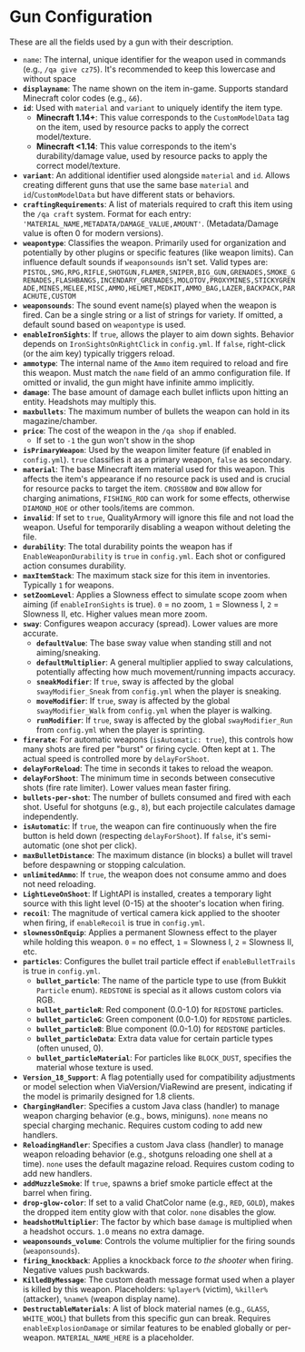 # Gun Configuration

These are all the fields used by a gun with their description.

* `name`: The internal, unique identifier for the weapon used in commands (e.g., `/qa give cz75`). It's recommended to keep this lowercase and without space
* **`displayname`**: The name shown on the item in-game. Supports standard Minecraft color codes (e.g., `&6`).
* **`id`**: Used with `material` and `variant` to uniquely identify the item type.
  * **Minecraft 1.14+**: This value corresponds to the `CustomModelData` tag on the item, used by resource packs to apply the correct model/texture.
  * **Minecraft <1.14**: This value corresponds to the item's durability/damage value, used by resource packs to apply the correct model/texture.
* **`variant`**: An additional identifier used alongside `material` and `id`. Allows creating different guns that use the same base `material` and `id`/`CustomModelData` but have different stats or behaviors.
* **`craftingRequirements`**: A list of materials required to craft this item using the `/qa craft` system. Format for each entry: `'MATERIAL_NAME,METADATA/DAMAGE_VALUE,AMOUNT'`. (Metadata/Damage value is often 0 for modern versions).
* **`weapontype`**: Classifies the weapon. Primarily used for organization and potentially by other plugins or specific features (like weapon limits). Can influence default sounds if `weaponsounds` isn't set. Valid types are: `PISTOL,SMG,RPG,RIFLE,SHOTGUN,FLAMER,SNIPER,BIG_GUN,GRENADES,SMOKE_GRENADES,FLASHBANGS,INCENDARY_GRENADES,MOLOTOV,PROXYMINES,STICKYGRENADE,MINES,MELEE,MISC,AMMO,HELMET,MEDKIT,AMMO_BAG,LAZER,BACKPACK,PARACHUTE,CUSTOM`
* **`weaponsounds`**: The sound event name(s) played when the weapon is fired. Can be a single string or a list of strings for variety. If omitted, a default sound based on `weapontype` is used.
* **`enableIronSights`**: If `true`, allows the player to aim down sights. Behavior depends on `IronSightsOnRightClick` in `config.yml`. If `false`, right-click (or the aim key) typically triggers reload.
* **`ammotype`**: The internal name of the `Ammo` item required to reload and fire this weapon. Must match the `name` field of an ammo configuration file. If omitted or invalid, the gun might have infinite ammo implicitly.
* **`damage`**: The base amount of damage each bullet inflicts upon hitting an entity. Headshots may multiply this.
* **`maxbullets`**: The maximum number of bullets the weapon can hold in its magazine/chamber.
* **`price`**: The cost of the weapon in the `/qa shop` if enabled.
  * If set to `-1` the gun won't show in the shop
* **`isPrimaryWeapon`**:  Used by the weapon limiter feature (if enabled in `config.yml`). `true` classifies it as a primary weapon, `false` as secondary.
* **`material`**: The base Minecraft item material used for this weapon. This affects the item's appearance if no resource pack is used and is crucial for resource packs to target the item. `CROSSBOW` and `BOW` allow for charging animations, `FISHING_ROD` can work for some effects, otherwise `DIAMOND_HOE` or other tools/items are common.
* **`invalid`**: If set to `true`, QualityArmory will ignore this file and not load the weapon. Useful for temporarily disabling a weapon without deleting the file.
* **`durability`**: The total durability points the weapon has if `EnableWeaponDurability` is `true` in `config.yml`. Each shot or configured action consumes durability.
* **`maxItemStack`**: The maximum stack size for this item in inventories. Typically `1` for weapons.
* **`setZoomLevel`**: Applies a Slowness effect to simulate scope zoom when aiming (if `enableIronSights` is true). `0` = no zoom, `1` = Slowness I, `2` = Slowness II, etc. Higher values mean more zoom.
* **`sway`**:  Configures weapon accuracy (spread). Lower values are more accurate.
  * **`defaultValue`**: The base sway value when standing still and not aiming/sneaking.
  * **`defaultMultiplier`**: A general multiplier applied to sway calculations, potentially affecting how much movement/running impacts accuracy.
  * **`sneakModifier`**: If `true`, sway is affected by the global `swayModifier_Sneak` from `config.yml` when the player is sneaking.
  * **`moveModifier`**: If `true`, sway is affected by the global `swayModifier_Walk` from `config.yml` when the player is walking.
  * **`runModifier`**: If `true`, sway is affected by the global `swayModifier_Run` from `config.yml` when the player is sprinting.
* **`firerate`**: For automatic weapons (`isAutomatic: true`), this controls how many shots are fired per "burst" or firing cycle. Often kept at `1`. The actual speed is controlled more by `delayForShoot`.
* **`delayForReload`**: The time in seconds it takes to reload the weapon.
* **`delayForShoot`**: The minimum time in seconds between consecutive shots (fire rate limiter). Lower values mean faster firing.
* **`bullets-per-shot`**: The number of bullets consumed and fired with each shot. Useful for shotguns (e.g., `8`), but each projectile calculates damage independently.
* **`isAutomatic`**: If `true`, the weapon can fire continuously when the fire button is held down (respecting `delayForShoot`). If `false`, it's semi-automatic (one shot per click).
* **`maxBulletDistance`**: The maximum distance (in blocks) a bullet will travel before despawning or stopping calculation.
* **`unlimitedAmmo`**: If `true`, the weapon does not consume ammo and does not need reloading.
* **`LightLeveOnShoot`**: If LightAPI is installed, creates a temporary light source with this light level (0-15) at the shooter's location when firing.
* **`recoil`**: The magnitude of vertical camera kick applied to the shooter when firing, if `enableRecoil` is true in `config.yml`.
* **`slownessOnEquip`**: Applies a permanent Slowness effect to the player while holding this weapon. `0` = no effect, `1` = Slowness I, `2` = Slowness II, etc.
* **`particles`**: Configures the bullet trail particle effect if `enableBulletTrails` is true in `config.yml`.
  * **`bullet_particle`**: The name of the particle type to use (from Bukkit `Particle` enum). `REDSTONE` is special as it allows custom colors via RGB.
  * **`bullet_particleR`**: Red component (0.0-1.0) for `REDSTONE` particles.
  * **`bullet_particleG`**: Green component (0.0-1.0) for `REDSTONE` particles.
  * **`bullet_particleB`**: Blue component (0.0-1.0) for `REDSTONE` particles.
  * **`bullet_particleData`**: Extra data value for certain particle types (often unused, 0).
  * **`bullet_particleMaterial`**: For particles like `BLOCK_DUST`, specifies the material whose texture is used.
* **`Version_18_Support`**:  A flag potentially used for compatibility adjustments or model selection when ViaVersion/ViaRewind are present, indicating if the model is primarily designed for 1.8 clients.
* **`ChargingHandler`**: Specifies a custom Java class (handler) to manage weapon charging behavior (e.g., bows, miniguns). `none` means no special charging mechanic. Requires custom coding to add new handlers.
* **`ReloadingHandler`**: Specifies a custom Java class (handler) to manage weapon reloading behavior (e.g., shotguns reloading one shell at a time). `none` uses the default magazine reload. Requires custom coding to add new handlers.
* **`addMuzzleSmoke`**: If `true`, spawns a brief smoke particle effect at the barrel when firing.
* **`drop-glow-color`**: If set to a valid ChatColor name (e.g., `RED`, `GOLD`), makes the dropped item entity glow with that color. `none` disables the glow.
* **`headshotMultiplier`**: The factor by which base `damage` is multiplied when a headshot occurs. `1.0` means no extra damage.
* **`weaponsounds_volume`**: Controls the volume multiplier for the firing sounds (`weaponsounds`).
* **`firing_knockback`**: Applies a knockback force _to the shooter_ when firing. Negative values push backwards.
* **`KilledByMessage`**: The custom death message format used when a player is killed by this weapon. Placeholders: `%player%` (victim), `%killer%` (attacker), `%name%` (weapon display name).
* **`DestructableMaterials`**: A list of block material names (e.g., `GLASS`, `WHITE_WOOL`) that bullets from this specific gun can break. Requires `enableExplosionDamage` or similar features to be enabled globally or per-weapon. `MATERIAL_NAME_HERE` is a placeholder.
